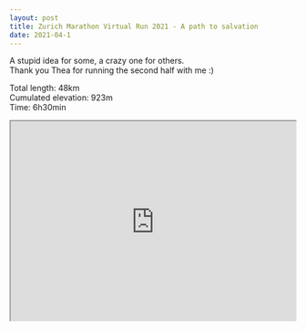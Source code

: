 ```yaml
---
layout: post
title: Zurich Marathon Virtual Run 2021 - A path to salvation
date: 2021-04-1
---
```



A stupid idea for some, a crazy one for others.<br />
Thank you Thea for running the second half with me :)

Total length: 48km <br />
Cumulated elevation: 923m <br />
Time: 6h30min <br />

<div class="map-responsive">
<iframe src="https://www.google.com/maps/d/embed?mid=1PnUUjPr-AfY5bNqy5iI3z-7_RNkbR4FY" width="640" height="480"></iframe>
</div>
<style>
.map-responsive{
overflow:hidden;
padding-bottom:70%;
position:relative;
height:0;
}
.map-responsive iframe{
left:0;
top:0;
height:100%;
width:100%;
position:absolute;
}
</style>

